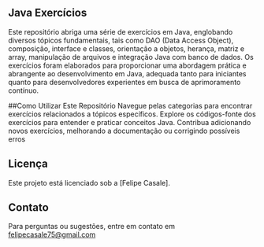 ## Java Exercícios
Este repositório abriga uma série de exercícios em Java, englobando diversos tópicos fundamentais, tais como DAO (Data Access Object), composição, interface e classes, orientação a objetos, herança, matriz e array, manipulação de arquivos e integração Java com banco de dados. Os exercícios foram elaborados para proporcionar uma abordagem prática e abrangente ao desenvolvimento em Java, adequada tanto para iniciantes quanto para desenvolvedores experientes em busca de aprimoramento contínuo.

##Como Utilizar Este Repositório
Navegue pelas categorias para encontrar exercícios relacionados a tópicos específicos.
Explore os códigos-fonte dos exercícios para entender e praticar conceitos Java.
Contribua adicionando novos exercícios, melhorando a documentação ou corrigindo possíveis erros

## Licença
Este projeto está licenciado sob a [Felipe Casale]. 
## Contato
Para perguntas ou sugestões, entre em contato em felipecasale75@gmail.com
